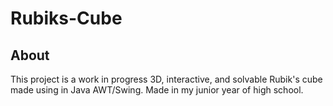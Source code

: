# Rubiks-Cube
## About
This project is a work in progress 3D, interactive, and solvable Rubik's cube made using in Java AWT/Swing. Made in my junior year of high school.
